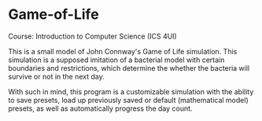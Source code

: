 # Game-of-Life

Course: Introduction to Computer Science (ICS 4UI)

This is a small model of John Connway's Game of Life simulation. This simulation is a supposed imitation of a bacterial model with certain boundaries and restrictions,
which determine the whether the bacteria will survive or not in the next day.

With such in mind, this program is a customizable simulation with the ability to save presets, load up previously saved or default (mathematical model) presets, as well
as automatically progress the day count.
